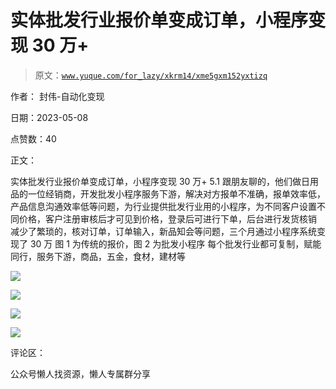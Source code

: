 # 实体批发行业报价单变成订单，小程序变现 30 万+

> 原文：[`www.yuque.com/for_lazy/xkrm14/xme5gxm152yxtizq`](https://www.yuque.com/for_lazy/xkrm14/xme5gxm152yxtizq)

作者： 封伟-自动化变现

日期：2023-05-08

点赞数：40

正文：

实体批发行业报价单变成订单，小程序变现 30 万+ 5.1 跟朋友聊的，他们做日用品的一位经销商，开发批发小程序服务下游，解决对方报单不准确，报单效率低，产品信息沟通效率低等问题，为行业提供批发行业用的小程序，为不同客户设置不同价格，客户注册审核后才可见到价格，登录后可进行下单，后台进行发货核销 减少了繁琐的，核对订单，订单输入，新品知会等问题，三个月通过小程序系统变现了 30 万 图 1 为传统的报价，图 2 为批发小程序 每个批发行业都可复制，赋能同行，服务下游，商品，五金，食材，建材等

![](img/619307a6fa00a00928e3677cec003099.png)

![](img/60b1e43b77f52dd47628b8dd816ff975.png)

![](img/fe3d7725cd4a89123bc30c2a27e6a0d4.png)

![](img/7d9c1755e4afa0acec6ddacd19c0bbe4.png)

评论区：

公众号懒人找资源，懒人专属群分享

